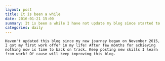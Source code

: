 ```yaml
---
layout: post
title: It is been a while
date: 2016-01-21 15:00
summary: It is been a while I have not update my blog since started to look for a job.
categories: daily
---
```


    Haven't updated this blog since my new journey began on November 2015, I got my first work offer in my life! After few months for achieving nothing now is time to back on track. Keep posting new skills I learn from work! Of cause will keep improving this blog.  
